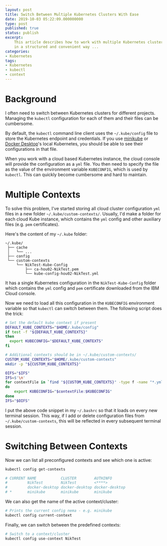 ```yaml
---
layout: post
title: Switch Between Multiple Kubernetes Clusters With Ease
date: 2019-10-03 05:22:09.000000000
type: post
published: true
status: publish
excerpt: 
    This article describes how to work with multiple Kubernetes clusters
    in a structured and convenient way ...
categories:
- Kubernetes
tags:
- Kubernetes
- kubectl
- context
---
```


# Background

I often need to switch between Kubernetes clusters for different projects.
Managing the `kubectl` configuration for each of them and their files can be cumbersome.

By default, the `kubectl` command line client uses the `~/.kube/config` file to store
the Kubernetes endpoint and credentials. If you use 
[minikube](https://minikube.sigs.k8s.io/)
or [Docker Desktop](https://www.docker.com/products/docker-desktop)'s local Kubernetes, 
you should be able to see their configurations in that file.

When you work with a cloud based Kubernetes instance, the cloud console will provide
the configuration as a `yml` file. You then need to specify the file
as the value of the environment variable `KUBECONFIG`, which is used by `kubectl`.
This can quickly become cumbersome and hard to maintain.

# Multiple Contexts

To solve this problem, I've started storing all cloud cluster configuration `yml` files
in a new folder `~/.kube/custom-contexts/`. Usually, I'd make a folder for each cloud
Kube instance, which contains the `yml` config and other auxiliary files (e.g. `pem` certificates). 

Here's the content of my `~/.kube` folder:

```
~/.kube/
 ├── cache
 │   └── ...
 ├── config
 └── custom-contexts
     └── NikTest-Kube-Config
         ├── ca-hou02-NikTest.pem
         └── kube-config-hou02-NikTest.yml
```  

It has a single Kubernetes configuration in the `NikTest-Kube-Config` folder which
contains the `yml` config and `pem` certificate downloaded from the IBM Cloud console.

Now we need to load all this configuration in the `KUBECONFIG` environment variable
so that `kubectl` can switch between them. The following script does the trick:


```bash
# Set the default kube context if present
DEFAULT_KUBE_CONTEXTS="$HOME/.kube/config"
if test -f "${DEFAULT_KUBE_CONTEXTS}"
then
  export KUBECONFIG="$DEFAULT_KUBE_CONTEXTS"
fi

# Additional contexts should be in ~/.kube/custom-contexts/ 
CUSTOM_KUBE_CONTEXTS="$HOME/.kube/custom-contexts"
mkdir -p "${CUSTOM_KUBE_CONTEXTS}"

OIFS="$IFS"
IFS=$'\n'
for contextFile in `find "${CUSTOM_KUBE_CONTEXTS}" -type f -name "*.yml"`  
do
    export KUBECONFIG="$contextFile:$KUBECONFIG"
done
IFS="$OIFS"
```

I put the above code snippet in my `~/.bashrc` so that it loads on every new terminal session. 
This way, if I add or delete configuration files from `~/.kube/custom-contexts`, this will be 
reflected in every subsequent terminal session.

# Switching Between Contexts

Now we can list all preconfigured contexts and see which one is active:

```bash
kubectl config get-contexts

# CURRENT NAME           CLUSTER        AUTHINFO
#         NikTest        NikTest        <****>   
#         docker-desktop docker-desktop docker-desktop         
# *       minikube       minikube       minikube 
```

We can also get the name of the active context/cluster:

```bash
# Prints the current config nema - e.g. minikube
kubectl config current-context
```

Finally, we can switch between the predefined contexts:

```bash
# Switch to a context/cluster
kubectl config use-context NikTest
```
